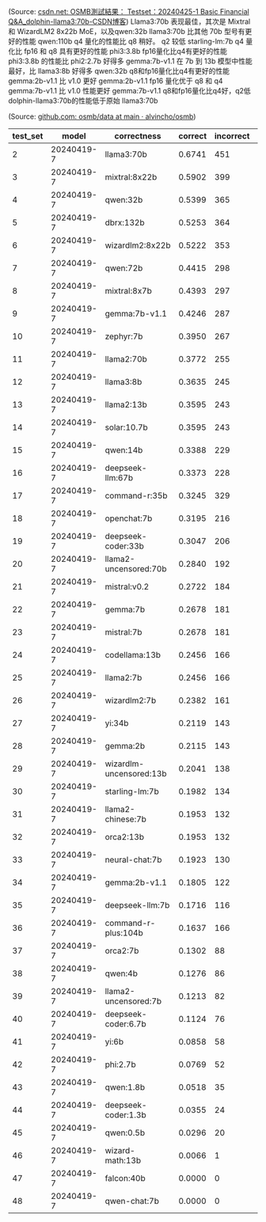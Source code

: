 (Source:  [csdn.net: OSMB測試結果： Testset：20240425-1 Basic Financial Q&A_dolphin-llama3:70b-CSDN博客](https://blog.csdn.net/alvincho/article/details/138488168))
Llama3:70b 表现最佳，其次是 Mixtral 和 WizardLM2 8x22b MoE，以及qwen:32b
llama3:70b 比其他 70b 型号有更好的性能
qwen:110b q4 量化的性能比 q8 稍好。 q2 较低
starling-lm:7b q4 量化比 fp16 和 q8 具有更好的性能
phi3:3.8b fp16量化比q4有更好的性能
phi3:3.8b 的性能比 phi2:2.7b 好得多
gemma:7b-v1.1 在 7b 到 13b 模型中性能最好，比 llama3:8b 好得多
qwen:32b q8和fp16量化比q4有更好的性能
gemma:2b-v1.1 比 v1.0 更好
gemma:2b-v1.1 fp16 量化优于 q8 和 q4
gemma:7b-v1.1 比 v1.0 性能更好
gemma:7b-v1.1 q8和fp16量化比q4好，q2低
dolphin-llama3:70b的性能低于原始 llama3:70b


(Source:  [github.com: osmb/data at main · alvincho/osmb](https://github.com/alvincho/osmb/tree/main/data))


| test_set | model      | correctness             | correct | incorrect |     |     |
| -------- | ---------- | ----------------------- | ------- | --------- | --- | --- |
| 2        | 20240419-7 | llama3:70b              | 0.6741  | 451       | 218 |     |
| 3        | 20240419-7 | mixtral:8x22b           | 0.5902  | 399       | 277 |     |
| 4        | 20240419-7 | qwen:32b                | 0.5399  | 365       | 311 |     |
| 5        | 20240419-7 | dbrx:132b               | 0.5253  | 364       | 329 |     |
| 6        | 20240419-7 | wizardlm2:8x22b         | 0.5222  | 353       | 323 |     |
| 7        | 20240419-7 | qwen:72b                | 0.4415  | 298       | 377 |     |
| 8        | 20240419-7 | mixtral:8x7b            | 0.4393  | 297       | 379 |     |
| 9        | 20240419-7 | gemma:7b-v1.1           | 0.4246  | 287       | 389 |     |
| 10       | 20240419-7 | zephyr:7b               | 0.3950  | 267       | 409 |     |
| 11       | 20240419-7 | llama2:70b              | 0.3772  | 255       | 421 |     |
| 12       | 20240419-7 | llama3:8b               | 0.3635  | 245       | 429 |     |
| 13       | 20240419-7 | llama2:13b              | 0.3595  | 243       | 433 |     |
| 14       | 20240419-7 | solar:10.7b             | 0.3595  | 243       | 433 |     |
| 15       | 20240419-7 | qwen:14b                | 0.3388  | 229       | 447 |     |
| 16       | 20240419-7 | deepseek-llm:67b        | 0.3373  | 228       | 448 |     |
| 17       | 20240419-7 | command-r:35b           | 0.3245  | 329       | 685 |     |
| 18       | 20240419-7 | openchat:7b             | 0.3195  | 216       | 460 |     |
| 19       | 20240419-7 | deepseek-coder:33b      | 0.3047  | 206       | 470 |     |
| 20       | 20240419-7 | llama2-uncensored:70b   | 0.2840  | 192       | 484 |     |
| 21       | 20240419-7 | mistral:v0.2            | 0.2722  | 184       | 492 |     |
| 22       | 20240419-7 | gemma:7b                | 0.2678  | 181       | 495 |     |
| 23       | 20240419-7 | mistral:7b              | 0.2678  | 181       | 495 |     |
| 24       | 20240419-7 | codellama:13b           | 0.2456  | 166       | 510 |     |
| 25       | 20240419-7 | llama2:7b               | 0.2456  | 166       | 510 |     |
| 26       | 20240419-7 | wizardlm2:7b            | 0.2382  | 161       | 515 |     |
| 27       | 20240419-7 | yi:34b                  | 0.2119  | 143       | 532 |     |
| 28       | 20240419-7 | gemma:2b                | 0.2115  | 143       | 533 |     |
| 29       | 20240419-7 | wizardlm-uncensored:13b | 0.2041  | 138       | 538 |     |
| 30       | 20240419-7 | starling-lm:7b          | 0.1982  | 134       | 542 |     |
| 31       | 20240419-7 | llama2-chinese:7b       | 0.1953  | 132       | 544 |     |
| 32       | 20240419-7 | orca2:13b               | 0.1953  | 132       | 544 |     |
| 33       | 20240419-7 | neural-chat:7b          | 0.1923  | 130       | 546 |     |
| 34       | 20240419-7 | gemma:2b-v1.1           | 0.1805  | 122       | 554 |     |
| 35       | 20240419-7 | deepseek-llm:7b         | 0.1716  | 116       | 560 |     |
| 36       | 20240419-7 | command-r-plus:104b     | 0.1637  | 166       | 848 |     |
| 37       | 20240419-7 | orca2:7b                | 0.1302  | 88        | 588 |     |
| 38       | 20240419-7 | qwen:4b                 | 0.1276  | 86        | 588 |     |
| 39       | 20240419-7 | llama2-uncensored:7b    | 0.1213  | 82        | 594 |     |
| 40       | 20240419-7 | deepseek-coder:6.7b     | 0.1124  | 76        | 600 |     |
| 41       | 20240419-7 | yi:6b                   | 0.0858  | 58        | 618 |     |
| 42       | 20240419-7 | phi:2.7b                | 0.0769  | 52        | 624 |     |
| 43       | 20240419-7 | qwen:1.8b               | 0.0518  | 35        | 641 |     |
| 44       | 20240419-7 | deepseek-coder:1.3b     | 0.0355  | 24        | 652 |     |
| 45       | 20240419-7 | qwen:0.5b               | 0.0296  | 20        | 656 |     |
| 46       | 20240419-7 | wizard-math:13b         | 0.0066  | 1         | 151 |     |
| 47       | 20240419-7 | falcon:40b              | 0.0000  | 0         | 338 |     |
| 48       | 20240419-7 | qwen-chat:7b            | 0.0000  | 0         | 676 |     |